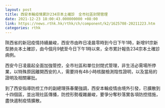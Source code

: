 ```yaml
---
layout: post
title: 西安本輪疫情累計234宗本土確診　全市社區封閉管理
date: 2021-12-23 18:00:43.000000000 +08:00
link: https://news.rthk.hk/rthk/ch/component/k2/1625708-20211223.htm
categories: rthk
---
```


陝西省的新冠疫情持續嚴峻，西安市由昨日凌晨零時到今日下午1時，新增91宗新型肺炎本土確診，由今個月9號至今日下午1時以來，全市累計報告234宗本土確診病例。

西安今日凌晨起全面加強管控，全市社區和單位封閉式管理，非生活必需場所停業，以特殊原因離開西安的人，需要持有48小時核酸檢測陰性證明，以及當局的證明及相關審批。

到了西安指導防控工作的副總理孫春蘭強調，西安本輪疫情由境外引發，已擴散到十四個區，並出現社區傳播，防控形勢複雜嚴峻，要爭分奪秒落實各項防控措施，盡快遏制疫情擴散。
